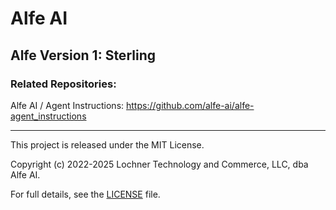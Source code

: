 # Alfe AI  

## Alfe Version 1: Sterling  

### Related Repositories:  
Alfe AI / Agent Instructions: https://github.com/alfe-ai/alfe-agent_instructions

---

This project is released under the MIT License.

Copyright (c) 2022-2025 Lochner Technology and Commerce, LLC, dba Alfe AI.

For full details, see the [LICENSE](https://github.com/alfe-ai/alfe/blob/main/LICENSE) file.
